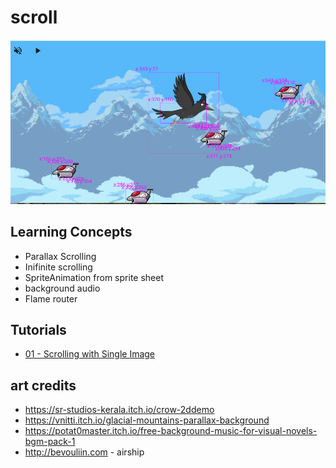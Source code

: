# scroll

![screenshot 4](readme_assets/screenshot4.png)

## Learning Concepts

* Parallax Scrolling
* Inifinite scrolling
* SpriteAnimation from sprite sheet
* background audio
* Flame router

## Tutorials

* [01 - Scrolling with Single Image](https://youtu.be/I8OJQQ0X2p0)

## art credits

* https://sr-studios-kerala.itch.io/crow-2ddemo
* https://vnitti.itch.io/glacial-mountains-parallax-background
* https://potat0master.itch.io/free-background-music-for-visual-novels-bgm-pack-1
* http://bevouliin.com - airship
